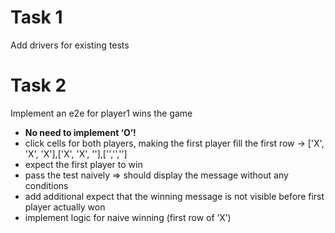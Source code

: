 
   # Task 1

Add drivers for existing tests

   # Task 2
   
Implement an e2e for player1 wins the game

* __No need to implement ‘O’!__
* click cells for both players, making the first player fill the first row -> ['X', 'X', 'X'],['X', 'X', ''],['','',''] 
* expect the first player to win
* pass the test naively => should display the message without any conditions
* add additional expect that the winning message is not visible before first player actually won
* implement logic for naive winning (first row of ‘X’)
